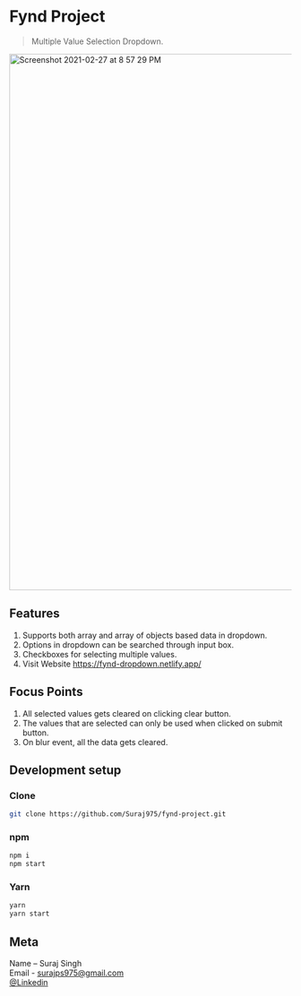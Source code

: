 # Fynd Project
> Multiple Value Selection Dropdown.

<img width="958" alt="Screenshot 2021-02-27 at 8 57 29 PM" src="https://user-images.githubusercontent.com/46336932/109391748-b49c2f80-793e-11eb-8e48-4060462b568e.png">

## Features
1. Supports both array and array of objects based data in dropdown.
2. Options in dropdown can be searched through input box.
3. Checkboxes for selecting multiple values.
4. Visit Website https://fynd-dropdown.netlify.app/

## Focus Points
1. All selected values gets cleared on clicking clear button.
2. The values that are selected can only be used when clicked on submit button.
3. On blur event, all the data gets cleared.


## Development setup

### Clone

```sh
git clone https://github.com/Suraj975/fynd-project.git
```

### npm

```sh
npm i
npm start
```

### Yarn

```sh
yarn
yarn start
```


## Meta

 Name – Suraj Singh   
 Email - surajps975@gmail.com  
 [@Linkedin](https://www.linkedin.com/in/suraj-singh-3aaa32a1/)  

